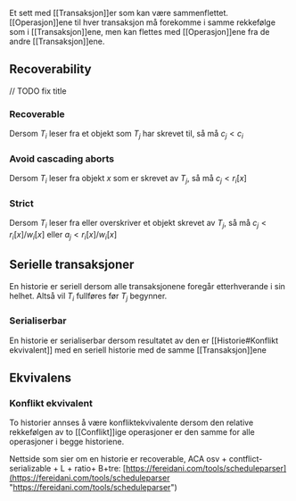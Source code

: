 Et sett med [[Transaksjon]]er som kan være sammenflettet. [[Operasjon]]ene til hver transaksjon må forekomme i samme rekkefølge som i [[Transaksjon]]ene, men kan flettes med [[Operasjon]]ene fra de andre [[Transaksjon]]ene.

## Recoverability
// TODO fix title


### Recoverable
Dersom $T_i$ leser fra et objekt som $T_j$ har skrevet til,  så må $c_j<c_i$

### Avoid cascading aborts
Dersom $T_i$ leser fra objekt $x$ som er skrevet av $T_j$, så må $c_j<r_i[x]$

### Strict
Dersom $T_i$ leser fra eller overskriver et objekt skrevet av $T_j$, så må $c_j<r_i[x]/w_i[x]$ eller $a_j<r_i[x]/w_i[x]$


## Serielle transaksjoner
En historie er seriell dersom alle transaksjonene foregår etterhverande i sin helhet. Altså vil $T_i$ fullføres før $T_j$ begynner.

### Serialiserbar
En historie er serialiserbar dersom resultatet av den er [[Historie#Konflikt ekvivalent]] med en seriell historie med de samme [[Transaksjon]]ene

## Ekvivalens
### Konflikt ekvivalent
To historier annses å være konfliktekvivalente dersom den relative rekkefølgen av to [[Conflikt]]ige operasjoner er den samme for alle operasjoner i begge historiene.


Nettside som sier om en historie er recoverable, ACA osv + contflict-serializable + L + ratio+ B+tre: 
[https://fereidani.com/tools/scheduleparser](https://fereidani.com/tools/scheduleparser "https://fereidani.com/tools/scheduleparser")